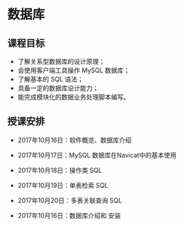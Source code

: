 # 数据库

## 课程目标

- 了解关系型数据库的设计原理；
- 会使用客户端工具操作 MySQL 数据库；
- 了解基本的 SQL 语法；
- 具备一定的数据库设计能力；
- 能完成模块化的数据业务处理脚本编写。

## 授课安排

- 2017年10月16日：软件概览、数据库介绍
- 2017年10月17日：MySQL 数据库在Navicat中的基本使用
- 2017年10月18日：操作类 SQL 
- 2017年10月19日：单表检索 SQL
- 2017年10月20日：多表关联查询 SQL

- 2017年10月16日：数据库介绍和  安装







